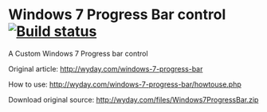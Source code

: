 # Windows 7 Progress Bar control [![Build status](https://ci.appveyor.com/api/projects/status/glontmicto3vxi6s?svg=true)](https://ci.appveyor.com/project/Walkman100/windows7progressbar)
A Custom Windows 7 Progress bar control

Original article: http://wyday.com/windows-7-progress-bar

How to use: http://wyday.com/windows-7-progress-bar/howtouse.php

Download original source: http://wyday.com/files/Windows7ProgressBar.zip